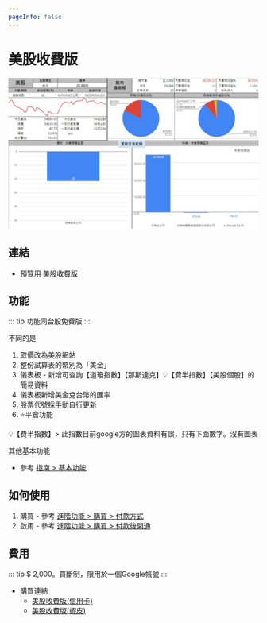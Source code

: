 ```yaml
---
pageInfo: false
---
```


# 美股收費版

![](../.vuepress/public/images/版本_美股版.jpg)

## 連結

- 預覽用 [美股收費版](https://docs.google.com/spreadsheets/d/1tRNgBzPeiY8uIptyv7b59INGh-3ffm-yWGMO9GR77ak)

## 功能

::: tip 功能同台股免費版
:::

不同的是
1. 取價改為美股網站
2. 整份試算表的幣別為「美金」
3. 儀表板 - 新增可查詢【道瓊指數】【那斯達克】💡【費半指數】【美股個股】的簡易資料
4. 儀表板新增美金兌台幣的匯率
5. 股票代號採手動自行更新
6. ⭐平倉功能

💡【費半指數】> 此指數目前google方的圖表資料有誤，只有下面數字。沒有圖表

其他基本功能
- 參考 [指南 > 基本功能](../StockProfolioDocs/Introduction/儀表板.md)

## 如何使用

1. 購買 - 參考 [進階功能 > 購買 > 付款方式](../StockProfolioDocs/PayOnly/購買.md#付款方式)
2. 啟用 - 參考 [進階功能 > 購買 > 付款後開通](../StockProfolioDocs/PayOnly/購買.md#付款後開通)

## 費用

 ::: tip $ 2,000。買斷制，限用於一個Google帳號
 :::

- 購買連結
  - [美股收費版(信用卡)](https://cart.cashier.ecpay.com.tw/qp/naqB)
  - [美股收費版(蝦皮)](https://shopee.tw/Google%E8%A9%A6%E7%AE%97%E8%A1%A8%E3%80%90%E5%85%A8%E8%87%AA%E5%8B%95%E8%82%A1%E7%A5%A8%E7%AE%A1%E7%90%86%E8%A1%A8-%E7%BE%8E%E8%82%A1%E4%BB%98%E8%B2%BB%E7%89%88%E3%80%91%F0%9F%93%9DExcel-%E8%82%A1%E7%A5%A8%E7%AE%A1%E7%90%86-%E7%AF%84%E6%9C%AC-%E7%BE%8E%E8%82%A1-%E8%82%A1%E7%A5%A8%E8%A8%98%E5%B8%B3-%E8%82%A1%E7%A5%A8%E6%95%B4%E7%90%86-%E8%82%A1%E7%A5%A8%E6%90%8D%E7%9B%8A-i.150537601.3195478292?sp_atk=e1dab470-61cc-4acb-adc1-abae42693845)